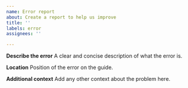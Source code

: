 ```yaml
---
name: Error report
about: Create a report to help us improve
title: ''
labels: error
assignees: ''

---
```


**Describe the error**
A clear and concise description of what the error is.

**Location**
Position of the error on the guide.

**Additional context**
Add any other context about the problem here.

